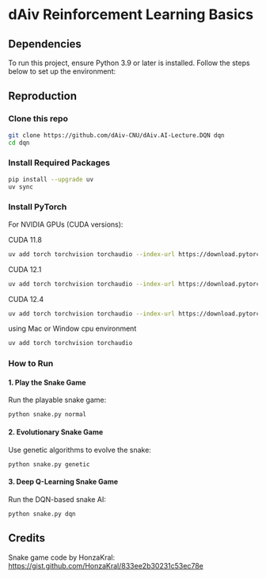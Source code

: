 # dAiv Reinforcement Learning Basics

## Dependencies
To run this project, ensure Python 3.9 or later is installed. Follow the steps below to set up the environment:


## Reproduction
### Clone this repo
```bash
git clone https://github.com/dAiv-CNU/dAiv.AI-Lecture.DQN dqn
cd dqn
```

### Install Required Packages
```bash
pip install --upgrade uv
uv sync
```

### Install PyTorch
For NVIDIA GPUs (CUDA versions):

CUDA 11.8
```bash
uv add torch torchvision torchaudio --index-url https://download.pytorch.org/whl/cu118
```

CUDA 12.1
```bash
uv add torch torchvision torchaudio --index-url https://download.pytorch.org/whl/cu121
```

CUDA 12.4
```bash
uv add torch torchvision torchaudio --index-url https://download.pytorch.org/whl/cu124
```

using Mac or Window cpu environment
```bash
uv add torch torchvision torchaudio
```

### How to Run
#### 1. Play the Snake Game
Run the playable snake game:
```
python snake.py normal
```

#### 2. Evolutionary Snake Game
Use genetic algorithms to evolve the snake:
```
python snake.py genetic
```

#### 3. Deep Q-Learning Snake Game
Run the DQN-based snake AI:
```
python snake.py dqn
```


## Credits
Snake game code by HonzaKral: https://gist.github.com/HonzaKral/833ee2b30231c53ec78e
